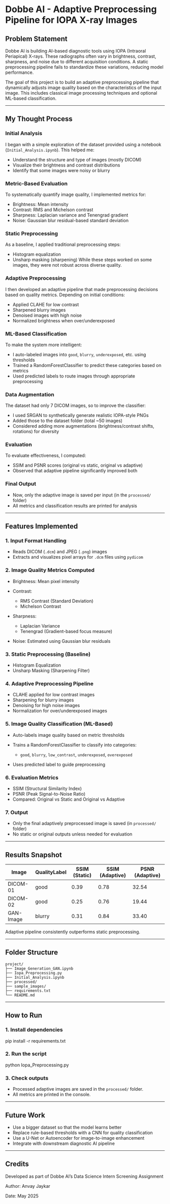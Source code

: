# Dobbe AI - Adaptive Preprocessing Pipeline for IOPA X-ray Images

## Problem Statement

Dobbe AI is building AI-based diagnostic tools using IOPA (Intraoral Periapical) X-rays. These radiographs often vary in brightness, contrast, sharpness, and noise due to different acquisition conditions. A static preprocessing pipeline fails to standardize these variations, reducing model performance.

The goal of this project is to build an adaptive preprocessing pipeline that dynamically adjusts image quality based on the characteristics of the input image. This includes classical image processing techniques and optional ML-based classification.

---

## My Thought Process

### Initial Analysis

I began with a simple exploration of the dataset provided using a notebook (`Initial_Analysis.ipynb`). This helped me:

* Understand the structure and type of images (mostly DICOM)
* Visualize their brightness and contrast distributions
* Identify that some images were noisy or blurry

### Metric-Based Evaluation

To systematically quantify image quality, I implemented metrics for:

* Brightness: Mean intensity
* Contrast: RMS and Michelson contrast
* Sharpness: Laplacian variance and Tenengrad gradient
* Noise: Gaussian blur residual-based standard deviation

### Static Preprocessing

As a baseline, I applied traditional preprocessing steps:

* Histogram equalization
* Unsharp masking (sharpening)
  While these steps worked on some images, they were not robust across diverse quality.

### Adaptive Preprocessing

I then developed an adaptive pipeline that made preprocessing decisions based on quality metrics. Depending on initial conditions:

* Applied CLAHE for low contrast
* Sharpened blurry images
* Denoised images with high noise
* Normalized brightness when over/underexposed

### ML-Based Classification

To make the system more intelligent:

* I auto-labeled images into `good`, `blurry`, `underexposed`, etc. using thresholds
* Trained a RandomForestClassifier to predict these categories based on metrics
* Used predicted labels to route images through appropriate preprocessing

### Data Augmentation

The dataset had only 7 DICOM images, so to improve the classifier:

* I used SRGAN to synthetically generate realistic IOPA-style PNGs
* Added those to the dataset folder (total \~50 images)
* Considered adding more augmentations (brightness/contrast shifts, rotations) for diversity

### Evaluation

To evaluate effectiveness, I computed:

* SSIM and PSNR scores (original vs static, original vs adaptive)
* Observed that adaptive pipeline significantly improved both

### Final Output

* Now, only the adaptive image is saved per input (in the `processed/` folder)
* All metrics and classification results are printed for analysis

---

## Features Implemented

### 1. Input Format Handling

* Reads DICOM (`.dcm`) and JPEG (`.png`) images
* Extracts and visualizes pixel arrays for `.dcm` files using `pydicom`

### 2. Image Quality Metrics Computed

* Brightness: Mean pixel intensity
* Contrast:

  * RMS Contrast (Standard Deviation)
  * Michelson Contrast
* Sharpness:

  * Laplacian Variance
  * Tenengrad (Gradient-based focus measure)
* Noise: Estimated using Gaussian blur residuals

### 3. Static Preprocessing (Baseline)

* Histogram Equalization
* Unsharp Masking (Sharpening Filter)

### 4. Adaptive Preprocessing Pipeline

* CLAHE applied for low contrast images
* Sharpening for blurry images
* Denoising for high noise images
* Normalization for over/underexposed images

### 5. Image Quality Classification (ML-Based)

* Auto-labels image quality based on metric thresholds
* Trains a RandomForestClassifier to classify into categories:

  * `good`, `blurry`, `low_contrast`, `underexposed`, `overexposed`
* Uses predicted label to guide preprocessing

### 6. Evaluation Metrics

* SSIM (Structural Similarity Index)
* PSNR (Peak Signal-to-Noise Ratio)
* Compared: Original vs Static and Original vs Adaptive

### 7. Output

* Only the final adaptively preprocessed image is saved (in `processed/` folder)
* No static or original outputs unless needed for evaluation

---

## Results Snapshot

| Image     | QualityLabel | SSIM (Static) | SSIM (Adaptive) | PSNR (Adaptive) |
| --------- | ------------ | ------------- | --------------- | --------------- |
| DICOM-01  | good         | 0.39          | 0.78            | 32.54           |
| DICOM-02  | good         | 0.25          | 0.76            | 19.44           |
| GAN-Image | blurry       | 0.31          | 0.84            | 33.40           |

Adaptive pipeline consistently outperforms static preprocessing.

---

## Folder Structure

```
project/
├── Image_Generation_GAN.ipynb  
├── Iopa_Preprocessing.py         
├── Initial_Analysis.ipynb        
├── processed/                    
├── sample_images/                
├── requirements.txt
└── README.md
```

---

## How to Run

### 1. Install dependencies

pip install -r requirements.txt

### 2. Run the script

python Iopa_Preprocessing.py

### 3. Check outputs

* Processed adaptive images are saved in the `processed/` folder.
* All metrics are printed in the console.

---

## Future Work

* Use a bigger dataset so that the model learns better
* Replace rule-based thresholds with a CNN for quality classification
* Use a U-Net or Autoencoder for image-to-image enhancement
* Integrate with downstream diagnostic AI pipeline

---

## Credits

Developed as part of Dobbe AI’s Data Science Intern Screening Assignment

Author: Anvay Jaykar

Date: May 2025
